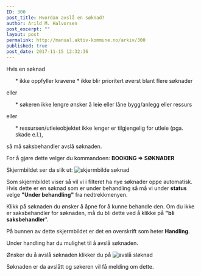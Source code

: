 ```yaml
---
ID: 300
post_title: Hvordan avslå en søknad?
author: Arild M. Halvorsen
post_excerpt: ""
layout: post
permalink: http://manual.aktiv-kommune.no/arkiv/300
published: true
post_date: 2017-11-15 12:32:36
---
```

Hvis en søknad
<ul>
* ikke oppfyller kravene 
* ikke blir prioritert øverst blant flere søknader</ul>
eller 

<ul>
* søkeren ikke lengre ønsker å leie eller låne bygg/anlegg eller ressurs</ul>
eller 

<ul>
* ressursen/utleieobjektet ikke lenger er tilgjengelig for utleie (pga. skade e.l.),
</ul>

så må saksbehandler avslå søknaden. 


For å gjøre dette velger du kommandoen:
<strong>BOOKING => SØKNADER</strong>

Skjermbildet ser da slik ut:
![skjermbilde søknad](http://manual.aktiv-kommune.no/wp-content/uploads/2017/12/Skjermbildesoknader.png)

Som skjermbildet viser så vil vi i filteret ha nye søknader oppe automatisk. 
Hvis dette er en søknad som er under behandling så må vi under <strong>status </strong> velge <strong>"Under behandling"</strong> fra nedtrekkmenyen. 

Klikk på søknaden du ønsker å åpne for å kunne behandle den. Om du ikke er saksbehandler for søknaden, må du bli dette ved å klikke på <strong>"bli saksbehandler</strong>".

På bunnen av dette skjermbildet er det en overskrift som heter **Handling**.

Under handling har du mulighet til å avslå søknaden.

Ønsker du å avslå søknaden klikker du på 
![avslå sløknad](http://manual.aktiv-kommune.no/wp-content/uploads/2017/12/Skjermbildeavslaasoknad.png) 

Søknaden er da avslått og søkeren vil få melding om dette.